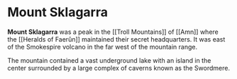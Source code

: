 # Mount Sklagarra

**Mount Sklagarra** was a peak in the [[Troll Mountains]] of [[Amn]] where the [[Heralds of Faerûn]] maintained their secret headquarters. It was east of the Smokespire volcano in the far west of the mountain range.

The mountain contained a vast underground lake with an island in the center surrounded by a large complex of caverns known as the Swordmere.
